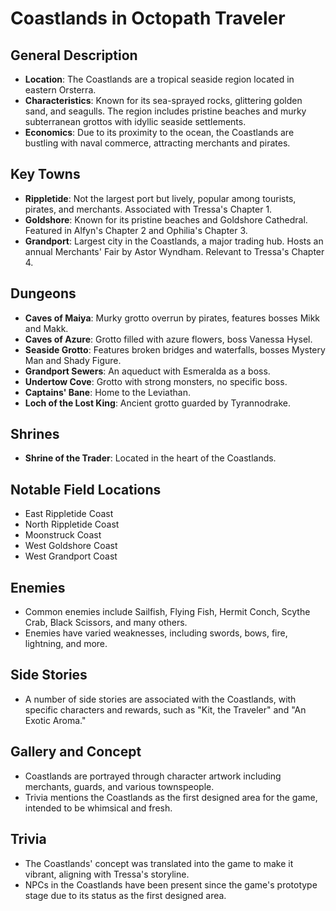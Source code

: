 # Coastlands in Octopath Traveler

## General Description
- **Location**: The Coastlands are a tropical seaside region located in eastern Orsterra.
- **Characteristics**: Known for its sea-sprayed rocks, glittering golden sand, and seagulls. The region includes pristine beaches and murky subterranean grottos with idyllic seaside settlements.
- **Economics**: Due to its proximity to the ocean, the Coastlands are bustling with naval commerce, attracting merchants and pirates.

## Key Towns
- **Rippletide**: Not the largest port but lively, popular among tourists, pirates, and merchants. Associated with Tressa's Chapter 1.
- **Goldshore**: Known for its pristine beaches and Goldshore Cathedral. Featured in Alfyn's Chapter 2 and Ophilia's Chapter 3.
- **Grandport**: Largest city in the Coastlands, a major trading hub. Hosts an annual Merchants' Fair by Astor Wyndham. Relevant to Tressa's Chapter 4.

## Dungeons
- **Caves of Maiya**: Murky grotto overrun by pirates, features bosses Mikk and Makk.
- **Caves of Azure**: Grotto filled with azure flowers, boss Vanessa Hysel.
- **Seaside Grotto**: Features broken bridges and waterfalls, bosses Mystery Man and Shady Figure.
- **Grandport Sewers**: An aqueduct with Esmeralda as a boss.
- **Undertow Cove**: Grotto with strong monsters, no specific boss.
- **Captains' Bane**: Home to the Leviathan.
- **Loch of the Lost King**: Ancient grotto guarded by Tyrannodrake.

## Shrines
- **Shrine of the Trader**: Located in the heart of the Coastlands.

## Notable Field Locations
- East Rippletide Coast
- North Rippletide Coast
- Moonstruck Coast
- West Goldshore Coast
- West Grandport Coast

## Enemies
- Common enemies include Sailfish, Flying Fish, Hermit Conch, Scythe Crab, Black Scissors, and many others.
- Enemies have varied weaknesses, including swords, bows, fire, lightning, and more.

## Side Stories
- A number of side stories are associated with the Coastlands, with specific characters and rewards, such as "Kit, the Traveler" and "An Exotic Aroma."

## Gallery and Concept
- Coastlands are portrayed through character artwork including merchants, guards, and various townspeople.
- Trivia mentions the Coastlands as the first designed area for the game, intended to be whimsical and fresh.

## Trivia
- The Coastlands' concept was translated into the game to make it vibrant, aligning with Tressa's storyline.
- NPCs in the Coastlands have been present since the game's prototype stage due to its status as the first designed area.